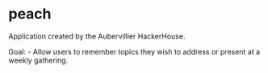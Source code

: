 # peach

Application created by the Aubervillier HackerHouse.

Goal:
       - Allow users to remember topics they wish to address or present at a weekly gathering.
